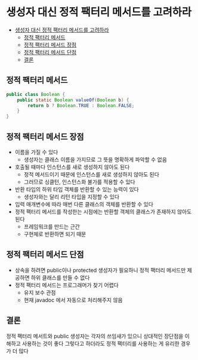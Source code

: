 # 생성자 대신 정적 팩터리 메서드를 고려하라

<!-- TOC -->
* [생성자 대신 정적 팩터리 메서드를 고려하라](#생성자-대신-정적-팩터리-메서드를-고려하라)
  * [정적 팩터리 메서드](#정적-팩터리-메서드)
  * [정적 팩터리 메서드 장점](#정적-팩터리-메서드-장점)
  * [정적 팩터리 메서드 단점](#정적-팩터리-메서드-단점)
  * [결론](#결론)
<!-- TOC -->

## 정적 팩터리 메서드

```java
public class Boolean {
    public static Boolean valueOf(Boolean b) {
        return b ? Boolean.TRUE : Boolean.FALSE;
    }
}
```

## 정적 팩터리 메서드 장점

* 이름을 가질 수 있다
    * 생성자는 클래스 이름을 가지므로 그 뜻을 명확하게 파악할 수 없음
* 호출될 때마다 인스턴스를 새로 생성하지 않아도 된다
    * 정적 메서드이기 때문에 인스턴스를 새로 생성하지 않아도 된다
    * 그러므로 싱클턴, 인스턴스화 불가를 적용할 수 있다
* 반환 타입의 하위 타입 객체를 반환할 수 있는 능력이 있다
    * 생성자와는 달리 리턴 타입을 지정할 수 있다
* 입력 매개변수에 따라 매번 다른 클래스의 객체를 반환할 수 있다
* 정적 팩터리 메서드를 작성한는 시점에는 반환할 객체의 클래스가 존재하지 않아도 된다
    * 프레임워크를 만드는 근간
    * 구현체로 반환하면 되기 때문

## 정적 팩터리 메서드 단점

* 상속을 하려면 public이나 protected 생성자가 필요하니 정적 팩터리 메서드만 제공하면 하위 클래스를 만들 수 없다
* 정적 팩터리 메서드는 프로그래머가 찾기 어렵다
    * 유지 보수 관점
    * 현재 javadoc 에서 자동으로 처리해주지 않음

## 결론

정적 팩터리 메서트와 public 생성자는 각자의 쓰임새가 있으니 상대적인 장단점을 이해하고 사용하는 것이 좋다
그렇다고 하더라도 정적 팩터리를 사용하는 게 유리한 경우가 더 많다

